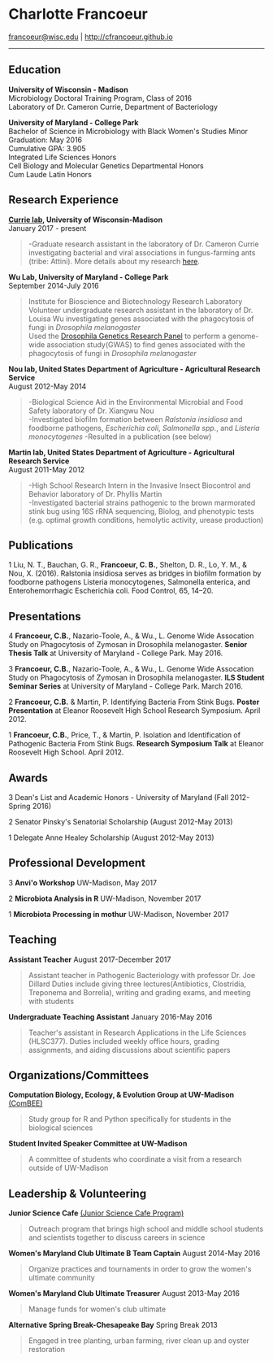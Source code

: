 # Charlotte Francoeur

<francoeur@wisc.edu> | http://cfrancoeur.github.io

-----
## Education

**University of Wisconsin - Madison**  
Microbiology Doctoral Training Program, Class of 2016  
Laboratory of Dr. Cameron Currie, Department of Bacteriology

**University of Maryland - College Park**  
Bachelor of Science in Microbiology with Black Women's Studies Minor  
Graduation: May 2016  
Cumulative GPA: 3.905  
Integrated Life Sciences Honors  
Cell Biology and Molecular Genetics Departmental Honors  
Cum Laude Latin Honors  

## Research Experience
**[Currie lab](https://currielab.wisc.edu/), University of Wisconsin-Madison**  
January 2017 - present  
>-Graduate research assistant in the laboratory of Dr. Cameron Currie investigating bacterial and viral associations in fungus-farming ants (tribe: Attini). More details about my research [here](https://cfrancoeur.github.io/research/).

**Wu Lab, University of Maryland - College Park**  
September 2014-July 2016  
>Institute for Bioscience and Biotechnology Research Laboratory  
>Volunteer undergraduate research assistant in the laboratory of Dr. Louisa Wu investigating genes associated with the phagocytosis of fungi in *Drosophila melanogaster*   
>Used the [Drosophila Genetics Research Panel](http://dgrp2.gnets.ncsu.edu/) to perform a genome-wide association study(GWAS) to find genes associated with the phagocytosis of fungi in *Drosophila melanogaster*   

**Nou lab, United States Department of Agriculture - Agricultural Research Service**  
August 2012-May 2014  
>-Biological Science Aid in the Environmental Microbial and Food Safety laboratory of Dr. Xiangwu Nou  
>-Investigated biofilm formation between *Ralstonia insidiosa* and foodborne pathogens, *Escherichia coli*, *Salmonella spp.*, and *Listeria monocytogenes*
>-Resulted in a publication (see below)

**Martin lab, United States Department of Agriculture - Agricultural Research Service**  
August 2011-May 2012  
>-High School Research Intern in the Invasive Insect Biocontrol and Behavior laboratory of Dr. Phyllis Martin  
>-Investigated bacterial strains pathogenic to the brown marmorated stink bug using 16S rRNA sequencing, Biolog, and phenotypic tests (e.g. optimal growth conditions, hemolytic activity, urease production)  

## Publications

1 Liu, N. T., Bauchan, G. R., **Francoeur, C. B.**, Shelton, D. R., Lo, Y. M., & Nou, X. (2016). Ralstonia insidiosa serves as bridges in biofilm formation by foodborne pathogens Listeria monocytogenes, Salmonella enterica, and Enterohemorrhagic Escherichia coli. Food Control, 65, 14–20.

## Presentations
4 **Francoeur, C.B.**, Nazario-Toole, A., & Wu., L. Genome Wide Assocation Study on Phagocytosis of Zymosan in Drosophila melanogaster. **Senior Thesis Talk** at University of Maryland - College Park. May 2016.

3 **Francoeur, C.B.**, Nazario-Toole, A., & Wu., L. Genome Wide Assocation Study on Phagocytosis of Zymosan in Drosophila melanogaster. **ILS Student Seminar Series** at University of Maryland - College Park. March 2016.

2 **Francoeur, C.B.** & Martin, P. Identifying Bacteria From Stink Bugs. **Poster Presentation** at Eleanor Roosevelt High School Research Symposium. April 2012.

1 **Francoeur, C.B.**, Price, T., & Martin, P. Isolation and Identification of Pathogenic Bacteria From Stink Bugs. **Research Symposium Talk** at Eleanor Roosevelt High School. April 2012.

## Awards
3 Dean's List and Academic Honors - University of Maryland (Fall 2012-Spring 2016)

2 Senator Pinsky's Senatorial Scholarship (August 2012-May 2013)

1 Delegate Anne Healey Scholarship (August 2012-May 2013)

## Professional Development
3 **Anvi'o Workshop** UW-Madison, May 2017

2 **Microbiota Analysis in R** UW-Madison, November 2017

1 **Microbiota Processing in mothur** UW-Madison, November 2017

## Teaching
**Assistant Teacher**
August 2017-December 2017
> Assistant teacher in Pathogenic Bacteriology with professor Dr. Joe Dillard
>Duties include giving three lectures(Antibiotics, Clostridia, Treponema and Borrelia), writing and grading exams, and meeting with students

**Undergraduate Teaching Assistant**
January 2016-May 2016
> Teacher's assistant in Research Applications in the Life Sciences (HLSC377). Duties included weekly office hours, grading assignments, and aiding discussions about scientific papers

## Organizations/Committees
**Computation Biology, Ecology, & Evolution Group at UW-Madison** [(ComBEE)](https://combee-uw-madison.github.io)
> Study group for R and Python specifically for students in the biological sciences

**Student Invited Speaker Committee at UW-Madison**
> A committee of students who coordinate a visit from a research outside of UW-Madison

## Leadership & Volunteering
**Junior Science Cafe** [(Junior Science Cafe Program)](https://docs.google.com/document/d/11FSEpWUF7sLEIooUIxEXPve3L7TGOv6X2-wiq6UDsKY/edit)
> Outreach program that brings high school and middle school students and scientists together to discuss careers in science

**Women's Maryland Club Ultimate B Team Captain**
August 2014-May 2016
> Organize practices and tournaments in order to grow the women's ultimate community

**Women's Maryland Club Ultimate Treasurer**
August 2013-May 2016
> Manage funds for women's club ultimate

**Alternative Spring Break-Chesapeake Bay**
Spring Break 2013
> Engaged in tree planting, urban farming, river clean up and oyster restoration
